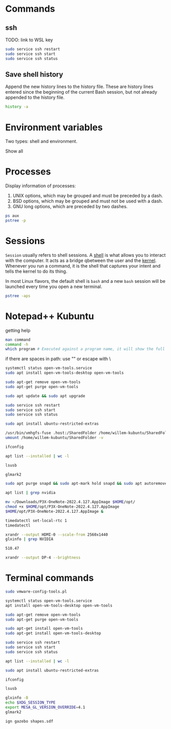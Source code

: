 # Commands
## ssh
TODO: link to WSL key 

```bash
sudo service ssh restart
sudo service ssh start
sudo service ssh status
```

## Save shell history
Append the new history lines to the history file. These are history lines entered since the beginning of the current Bash session, but not already appended to the history file.
```bash
history -a
```


# Environment variables
Two types: shell and environment.

Show all 

# Processes
Display information of processes:
1. UNIX options, which may be grouped and must be preceded by a dash.
2. BSD options, which may be grouped and must not be used with a dash.
3. GNU long options, which are preceded by two dashes.
```bash
ps aux
pstree -p
```

# Sessions
`Session` usually refers to shell sessions. A [shell](http://en.wikipedia.org/wiki/Shell_%28computing%29) is what allows you to interact with the computer. It acts as a bridge qbetween the user and the [kernel](http://en.wikipedia.org/wiki/Kernel_%28computing%29). Whenever you run a command, it is the shell that captures your intent and tells the kernel to do its thing.

In most Linux flavors, the default shell is `bash` and a new `bash` session will be launched every time you open a new terminal.

```bash
pstree -aps
```

# Notepad++ Kubuntu
getting help
```bash
man command
command -h
which program # Executed against a program name, it will show the full path for the program.
```

if there are spaces in path: use "" or escape with \

```bash
systemctl status open-vm-tools.service
sudo apt install open-vm-tools-desktop open-vm-tools

sudo apt-get remove open-vm-tools
sudo apt-get purge open-vm-tools

sudo apt update && sudo apt upgrade

sudo service ssh restart
sudo service ssh start
sudo service ssh status

sudo apt install ubuntu-restricted-extras

/usr/bin/vmhgfs-fuse .host:/SharedFolder /home/willem-kubuntu/SharedFolder -o subtype=vmhgfs-fuse,allow_other
umount /home/willem-kubuntu/SharedFolder -v

ifconfig

apt list --installed | wc -l

lsusb

glmark2

sudo apt purge snapd && sudo apt-mark hold snapd && sudo apt autoremove && sudo apt install plasma-discover-backend-flatpak

apt list | grep nvidia

mv ~/Downloads/P3X-OneNote-2022.4.127.AppImage $HOME/opt/
chmod +x $HOME/opt/P3X-OneNote-2022.4.127.AppImage
$HOME/opt/P3X-OneNote-2022.4.127.AppImage &

timedatectl set-local-rtc 1
timedatectl

xrandr --output HDMI-0 --scale-from 2560x1440
glxinfo | grep NVIDIA

510.47

xrandr --output DP-4 --brightness
```

# Terminal commands

```bash
sudo vmware-config-tools.pl

systemctl status open-vm-tools.service
apt install open-vm-tools-desktop open-vm-tools

sudo apt-get remove open-vm-tools
sudo apt-get purge open-vm-tools

sudo apt-get install open-vm-tools
sudo apt-get install open-vm-tools-desktop

sudo service ssh restart
sudo service ssh start
sudo service ssh status

apt list --installed | wc -l

sudo apt install ubuntu-restricted-extras

ifconfig

lsusb

glxinfo -B
echo $XDG_SESSION_TYPE
export MESA_GL_VERSION_OVERRIDE=4.1
glmark2

ign gazebo shapes.sdf
```